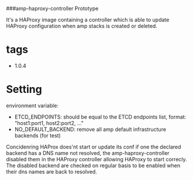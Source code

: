 ###amp-haproxy-controller Prototype


It's a HAProxy image containing a controller which is able to update HAProxy configuration when amp stacks is created or deleted.

# tags

- 1.0.4

# Setting

environment variable: 

- ETCD_ENDPOINTS: should be equal to the ETCD endpoints list, format: "host1:port1, host2:port2, ..."
- NO_DEFAULT_BACKEND: remove all amp default infrastructure backends (for test)


Concidenring HAProx does'nt start or update its conf if one the declared backend has a DNS name not resolved, the amp-haproxy-controller  disabled them in the HAProxy controller allowing HAProxy to start correcly. The disabled backend are checked on regular basis to be enabled when their dns names are back to resolved.



